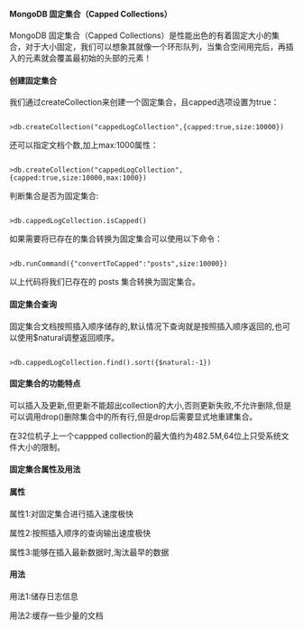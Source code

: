  
#### MongoDB 固定集合（Capped Collections）

 MongoDB 固定集合（Capped Collections）是性能出色的有着固定大小的集合，对于大小固定，我们可以想象其就像一个环形队列，当集合空间用完后，再插入的元素就会覆盖最初始的头部的元素！

 

#### 创建固定集合

 我们通过createCollection来创建一个固定集合，且capped选项设置为true：

 
```

>db.createCollection("cappedLogCollection",{capped:true,size:10000})

```
 还可以指定文档个数,加上max:1000属性：

 
```

>db.createCollection("cappedLogCollection",{capped:true,size:10000,max:1000})

```
 判断集合是否为固定集合:

 
```

>db.cappedLogCollection.isCapped()

```
 如果需要将已存在的集合转换为固定集合可以使用以下命令：

 
```

>db.runCommand({"convertToCapped":"posts",size:10000})

```
 以上代码将我们已存在的 posts 集合转换为固定集合。

 

#### 固定集合查询

 固定集合文档按照插入顺序储存的,默认情况下查询就是按照插入顺序返回的,也可以使用$natural调整返回顺序。 

 
```

>db.cappedLogCollection.find().sort({$natural:-1})

```
 

#### 固定集合的功能特点

  可以插入及更新,但更新不能超出collection的大小,否则更新失败,不允许删除,但是可以调用drop()删除集合中的所有行,但是drop后需要显式地重建集合。 


在32位机子上一个cappped collection的最大值约为482.5M,64位上只受系统文件大小的限制。 

 

#### 固定集合属性及用法

 
#### 属性

 
 属性1:对固定集合进行插入速度极快 

 属性2:按照插入顺序的查询输出速度极快 

 属性3:能够在插入最新数据时,淘汰最早的数据 
 

#### 用法

 
 用法1:储存日志信息 

 用法2:缓存一些少量的文档
 


